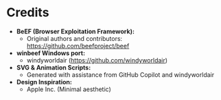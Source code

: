 # Credits

- **BeEF (Browser Exploitation Framework):**
  - Original authors and contributors: https://github.com/beefproject/beef
- **winbeef Windows port:**
  - windyworldair (https://github.com/windyworldair)
- **SVG & Animation Scripts:**
  - Generated with assistance from GitHub Copilot and windyworldair
- **Design Inspiration:**
  - Apple Inc. (Minimal aesthetic)
